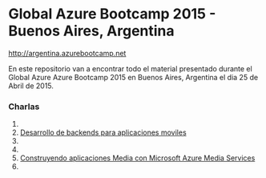 # Global Azure Bootcamp 2015 - Buenos Aires, Argentina
http://argentina.azurebootcamp.net

En este repositorio van a encontrar todo el material presentado durante el Global Azure Azure Bootcamp 2015 en Buenos Aires, Argentina el dia 25 de Abril de 2015.

### Charlas

1. 
2. [Desarrollo de backends para aplicaciones moviles](https://github.com/southworkscom/GAB-Arg-2015/tree/master/2%20-%20Azure%20Mobile%20Services)
3. 
4.  
5. [Construyendo aplicaciones Media con Microsoft Azure Media Services](https://github.com/southworkscom/GAB-Arg-2015/tree/master/5%20-%20Azure%20Media%20Services)
6. 